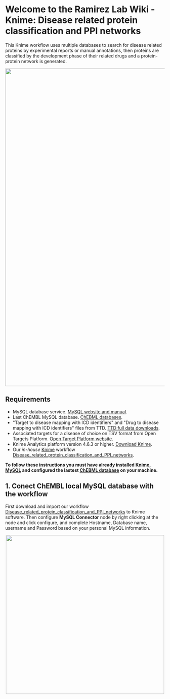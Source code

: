 # Welcome to the Ramirez Lab Wiki - Knime: Disease related protein classification and PPI networks #

This Knime workflow uses multiple databases to search for disease related proteins by experimental reports or manual annotations, then proteins are classified by the development phase of their related drugs and a protein-protein network is generated.

<p align="center">
    <img src="https://github.com/AlePV/Disease_related_protein_classification_and_PPI_networks/blob/main/media/Disease_related_protein_classification_and_PPI_networks_WF.png?raw=true" width="1000">
</p>

## Requirements ##
- MySQL database service. [MySQL website and manual](https://dev.mysql.com/doc/refman/8.0/en/installing.html).
- Last ChEMBL MySQL database. [ChEBML databases](https://ftp.ebi.ac.uk/pub/databases/chembl/ChEMBLdb/latest/).
- "Target to disease mapping with ICD identifiers" and "Drug to disease mapping with ICD identifiers" files from TTD. [TTD full data downloads](http://db.idrblab.net/ttd/full-data-download). 
- Associated targets for a disease of choice on TSV format from Open Targets Platform. [Open Target Platform website](https://platform.opentargets.org/).
- Knime Analytics platform version 4.6.3 or higher. [Download Knime](https://www.knime.com/knime-analytics-platform).
- Our *in-house* [Knime](https://www.knime.com/) workflow [Disease_related_protein_classification_and_PPI_networks](https://github.com/ramirezlab/WIKI/raw/master/KNIME/Active%20compounds%20for%20a%20given%20target%20from%20ChEMBL/01_Active_compounds_for_a_given_target_from_ChEMBL.knwf).


**To follow these instructions you must have already installed [Knime](https://www.knime.com/), [MySQL](https://dev.mysql.com/doc/refman/8.0/en/installing.html) and configured the lastest [ChEBML database](https://ftp.ebi.ac.uk/pub/databases/chembl/ChEMBLdb/latest/) on your machine.**

## 1. Conect ChEMBL local MySQL database with the workflow ##

First download and import our workflow [Disease_related_protein_classification_and_PPI_networks](https://github.com/ramirezlab/WIKI/raw/master/KNIME/Active%20compounds%20for%20a%20given%20target%20from%20ChEMBL/01_Active_compounds_for_a_given_target_from_ChEMBL.knwf) to Knime software. Then configure **MySQL Connector** node by right clicking at the node and click configure, and complete Hostname, Database name, username and Password based on your personal MySQL information.

<p align="center">
<img src="https://github.com/AlePV/Disease_related_protein_classification_and_PPI_networks/blob/main/media/MySQL_Connector.png?raw=true" width="500">
</p>
